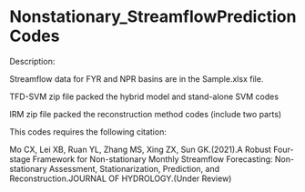 # Nonstationary_StreamflowPredictionCodes
Description:

  Streamflow data for FYR and NPR basins are in the Sample.xlsx file.

  TFD-SVM zip file packed the hybrid model and stand-alone SVM codes

  IRM zip file packed the reconstruction method codes (include two parts)

This codes requires the following citation:

  Mo CX, Lei XB, Ruan YL, Zhang MS, Xing ZX, Sun GK.(2021).A Robust Four-stage Framework for Non-stationary Monthly Streamflow Forecasting: Non-stationary Assessment, Stationarization, Prediction, and Reconstruction.JOURNAL OF HYDROLOGY.(Under Review)  
